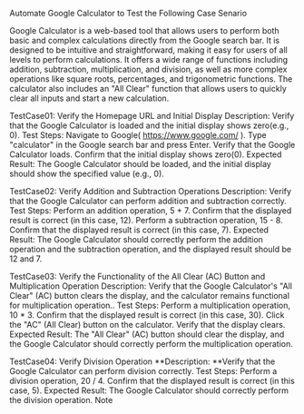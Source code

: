 Automate Google Calculator to Test the Following Case Senario

Google Calculator is a web-based tool that allows users to perform both basic and complex calculations directly from the Google search bar. 
It is designed to be intuitive and straightforward, making it easy for users of all levels to perform calculations.
It offers a wide range of functions including addition, subtraction, multiplication, and division, as well as more complex operations like square roots, percentages, and trigonometric functions.
The calculator also includes an "All Clear" function that allows users to quickly clear all inputs and start a new calculation.

TestCase01: Verify the Homepage URL and Initial Display
Description: Verify that the Google Calculator is loaded and the initial display shows zero(e.g., 0).
Test Steps:
Navigate to Google( https://www.google.com/ ).
Type "calculator" in the Google search bar and press Enter.
Verify that the Google Calculator loads.
Confirm that the initial display shows zero(0).
Expected Result: The Google Calculator should be loaded, and the initial display should show the specified value (e.g., 0).

TestCase02: Verify Addition and Subtraction Operations
Description: Verify that the Google Calculator can perform addition and subtraction correctly.
Test Steps:
Perform an addition operation, 5 + 7.
Confirm that the displayed result is correct (in this case, 12).
Perform a subtraction operation, 15 - 8.
Confirm that the displayed result is correct (in this case, 7).
Expected Result: The Google Calculator should correctly perform the addition operation and the subtraction operation, and the displayed result should be 12 and 7.

TestCase03: Verify the Functionality of the All Clear (AC) Button and Multiplication Operation
Description: Verify that the Google Calculator's "All Clear" (AC) button clears the display, and the calculator remains functional for multiplication operation..
Test Steps:
Perform a multiplication operation, 10 * 3.
Confirm that the displayed result is correct (in this case, 30).
Click the "AC" (All Clear) button on the calculator.
Verify that the display clears.
Expected Result: The "All Clear" (AC) button should clear the display, and the Google Calculator should correctly perform the multiplication operation.

TestCase04: Verify Division Operation
**Description: **Verify that the Google Calculator can perform division correctly.
Test Steps:
Perform a division operation, 20 / 4.
Confirm that the displayed result is correct (in this case, 5).
Expected Result: The Google Calculator should correctly perform the division operation.
Note

